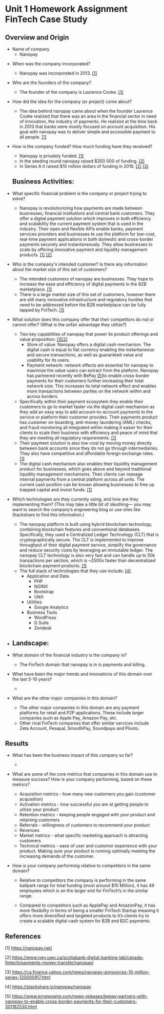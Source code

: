 # Unit 1 Homework Assignment FinTech Case Study

## Overview and Origin

- Name of company
  - Nanopay

* When was the company incorporated?

  - Nanopay was incorporated in 2013. [[1]](#1)

* Who are the founders of the company?

  - The founder of the company is Laurence Cooke. [[1]](#1)

* How did the idea for the company (or project) come about?

  - The idea behind nanopay came about when the founder Laurence Cooke realized that there was an area in the financial sector in need of innovation, the industry of payments. He realized at the time back in 2013 that banks were mostly focused on account acquisition. His goal with nanopay was to deliver simple and accessible payment to all people. [[1]](#1)

* How is the company funded? How much funding have they received?

  - Nanopay is privately funded. [[1]](#1)

  * In the seeding round nanopay raised $350 000 of funding. [[2]](#2)
  * In Series A it raised $10 million dollars of funding in 2016. [[2]](#2) [[3]](#3)

  ## Business Activities:

* What specific financial problem is the company or project trying to solve?

  - Nanopay is revolutionizing how payments are made between businesses, financial institutions and central bank customers. They offer a digital payment solution which improves in both efficiency and scalability the current payment system that is used in the industry. Their open and flexible APIs enable banks, payment services providers and businesses to use the platform for low-cost, real-time payment applications in both domestic and cross-border payments securely and instantaneously. They allow businesses to scale by offering innovative payment and liquidity management products. [[1]](#1) [[2]](#2)

* Who is the company's intended customer? Is there any information about the market size of this set of customers?

  - The intended customers of nanopay are businesses. They hope to increase the ease and efficiency of digital payments in the B2B marketplace. [[1]](#1)

  * There is a large market size of this set of customers, however there are still many innovative infrastructure and regulatory hurdles that need to be addressed before the B2B marketplace can be fully tapped by FinTech. [[1]](#1)

* What solution does this company offer that their competitors do not or cannot offer? (What is the unfair advantage they utilize?)

  - Two key capabilities of nanopay that power its product offerings and value proposition: [[1]](#1)[[2]](#2)
    - Store of value: Nanopay offers a digital cash mechanism. The digital cash is equal to fiat currency enabling the instantaneous and secure transactions, as well as guaranteed value and usability for its users.
    * Payment network: network effects are essential for nanopay to maximize the value users can extract from the platform. Nanopay has partnered recently with BePay [[5]](#5)to enable cross-border payments for their customers further increasing their total network size. This increases its total network effect and enables more transactions between parties on the network within and across borders.

  * Specifically within their payment ecosystem they enable their customers to go to market faster via the digital cash mechanism as they add an easy way to add account-to-account payments to the service or platform their customer provides. Their payments product has customer on-boarding, anti-money laundering (AML) checks, and fraud monitoring all integrated within making it easier for their clients to scale their business with efficiency and peace of mind that they are meeting all regulatory requirements. [[1]](#1)

  - Their payment solution is also low-cost by moving money directly between bank accounts since they do not go through intermediaries. They also have competitive and affordable foreign exchange rates. [[1]](#1)

  * The digital cash mechanism also enables their liquidity management product for businesses, which goes above and beyond traditional liquidity management mechanisms. Their clients can manage internal payments from a central platform across all units. The current cash position can be known allowing businesses to free up trapped capital and invest funds. [[1]](#1)

* Which technologies are they currently using, and how are they implementing them? (This may take a little bit of sleuthing–– you may want to search the company’s engineering blog or use sites like Stackshare to find this information.)

  - The nanopay platform is built using hybrid blockchain technology, combining blockchain features and conventional databases. Specifically, they used a Centralized Ledger Technology (CLT) that is cryptographically secure. The CLT is implemented to improve throughput of their digital payment service, simplify the governance and reduce security costs by leveraging an immutable ledger. The nanopay CLT technology is also very fast and can handle up to 50k transactions per section, which is ~2500x faster than decentralized blockchain payment products. [[1]](#1)

  * The full stack of technologies that they use include: [[4]](#4)
    - Application and Data
      - PHP
      * NGINX
      * Bootstrap
      * UIkIt
    - Utilities
      - Google Analytics
    * Business Tools
      - WordPress
      * G Suite
      * Zendesk

* ## Landscape:

* What domain of the financial industry is the company in?

  - The FinTech domain that nanopay is in is payments and billing.

* What have been the major trends and innovations of this domain over the last 5-10 years?

  -

* What are the other major companies in this domain?
  - The other major companies in this domain are any payment platforms for retail and P2P applications. These include larger companies such as Apple Pay, Amazon Pay, etc.
  - Other rival FinTech companies that offer similar services include Zeta Account, Pesapal, SmoothPay, Soundpays and Plooto.

## Results

- What has been the business impact of this company so far?

  -

- What are some of the core metrics that companies in this domain use to measure success? How is your company performing, based on these metrics?

  - Acquisition metrics - how many new customers you gain (customer acquisition)
  - Activation metrics - how successful you are at getting people to utilize your product
  - Retention metrics - keeping people engaged with your product and retaining customers
  - Referrals - willingness of customers to recommend your product
  - Revenues
  - Market metrics - what specific marketing approach is attracting customers
  - Technical metrics - ease of user and customer experience with your product. Making sure your product is running optimally meeting the increasing demands of the customer.

- How is your company performing relative to competitors in the same domain?

  - Relative to competitors the company is performing in the same ballpark range for total funding (most around $10 Million), it has 49 employees which is on the larger end for FinTech’s in the similar range.

  - Compared to competitors such as ApplePay and AmazonPay, it has more flexibility in terms of being a smaller FinTech Startup meaning it offers more diversified and targeted products to it’s clients try to create a scalable digital cash system for B2B and B2C payments.

## References

<a id="1">[1]</a> https://nanopay.net/

<a id="2">[2]</a> https://www.ivey.uwo.ca/scotiabank-digital-banking-lab/canada-fintech/payments-money-transfer/nanopay/

<a id="3">[3]</a> https://ca.finance.yahoo.com/news/nanopay-announces-10-million-series-120000917.html

<a id="4">[4]</a> https://stackshare.io/nanopay/nanopay

<a id="5">[5]</a> https://www.prnewswire.com/news-releases/bepay-partners-with-nanopay-to-enable-cross-border-payments-for-their-customers-301182530.html
